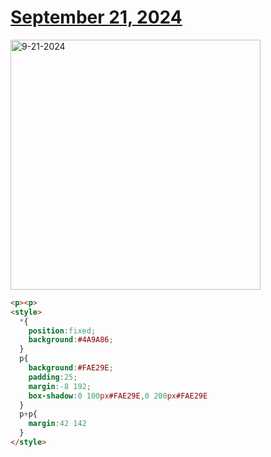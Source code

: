 # [September 21, 2024](https://cssbattle.dev/play/RqW3aEqs5nvvjudtp83o)

<img src="https://firebasestorage.googleapis.com/v0/b/cssbattleapp.appspot.com/o/user%2Fe6YbeBahWNPT7VpE2rE2p85byxa2%2Ftargets%2Ftarget_rqr0jtT@2x.png?alt=media" width="400" alt="9-21-2024" />

```html
<p><p>
<style>
  *{
    position:fixed;
    background:#4A9A86;
  }
  p{
    background:#FAE29E;
    padding:25;
    margin:-8 192;
    box-shadow:0 100px#FAE29E,0 200px#FAE29E
  }
  p+p{
    margin:42 142
  }
</style>
```
